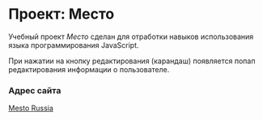 # Проект: Место

Учебный проект *Место* сделан для отработки навыков использования языка программирования JavaScript. 

При нажатии на кнопку редактирования (карандаш) появляется попап редактирования информации о пользователе. 

### Адрес сайта

[Mesto Russia](https://yuliakray.github.io/mesto/)
